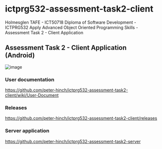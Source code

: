 # ictprg532-assessment-task2-client
Holmesglen TAFE - ICT50718 Diploma of Software Development - ICTPRG532 Apply Advanced Object Oriented Programming Skills - Assessment Task 2 - Client Application

## Assessment Task 2 - Client Application (Android)

![image](https://user-images.githubusercontent.com/62582081/142567040-6412dad0-b6ea-4870-a5fb-1f815ec5dde7.png)

### User documentation
https://github.com/peter-hinch/ictprg532-assessment-task2-client/wiki/User-Document
### Releases
https://github.com/peter-hinch/ictprg532-assessment-task2-client/releases
### Server application
https://github.com/peter-hinch/ictprg532-assessment-task2-server
